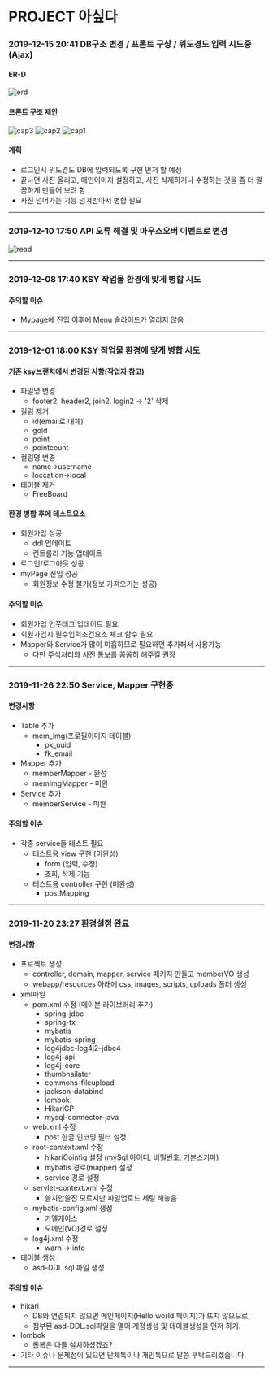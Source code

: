 # PROJECT 아싶다

### 2019-12-15 20:41 DB구조 변경 / 프론트 구상 / 위도경도 입력 시도중(Ajax)

#### ER-D
![erd](./_doc/erd.JPG)

#### 프론트 구조 제안
![cap3](./_doc/cap3.JPG)
![cap2](./_doc/cap2.JPG)
![cap1](./_doc/cap1.JPG)

#### 계획
* 로그인시 위도경도 DB에 입력되도록 구현 먼저 할 예정
* 끝나면 사진 올리고, 메인이미지 설정하고, 사진 삭제하거나 수정하는 것을 좀 더 깔끔하게 만들어 보려 함
* 사진 넘어가는 기능 넘겨받아서 병합 필요

--------------------------------------------------------------------

### 2019-12-10 17:50 API 오류 해결 및 마우스오버 이벤트로 변경

![read](./_doc/read.JPG)

--------------------------------------------------------------------

### 2019-12-08 17:40 KSY 작업물 환경에 맞게 병합 시도

#### 주의할 이슈
* Mypage에 진입 이후에 Menu 슬라이드가 열리지 않음

--------------------------------------------------------------------

### 2019-12-01 18:00 KSY 작업물 환경에 맞게 병합 시도

#### 기존 ksy브랜치에서 변경된 사항(작업자 참고)
* 파일명 변경
  * footer2, header2, join2, login2 -> '2' 삭제
* 컬럼 제거
  * id(email로 대체)
  * gold
  * point
  * pointcount
* 컬럼명 변경
  * name->username
  * loccation->local
* 테이블 제거
  * FreeBoard

#### 환경 병합 후에 테스트요소
* 회원가입 성공
 	* ddl 업데이트
  * 컨트롤러 기능 업데이트
* 로그인/로그아웃 성공
* myPage 진입 성공
  * 회원정보 수정 불가(정보 가져오기는 성공)

#### 주의할 이슈
* 회원가입 인풋태그 업데이트 필요
* 회원가입시 필수입력조건요소 체크 함수 필요
* Mapper와 Service가 많이 미흡하므로 필요하면 추가해서 사용가능
  * 다만 주석처리와 사전 통보를 꼼꼼히 해주길 권장

--------------------------------------------------------------------

### 2019-11-26 22:50 Service, Mapper 구현중

#### 변경사항
* Table 추가
  * mem_img(프로필이미지 테이블)
    * pk_uuid
    * fk_email
* Mapper 추가
  * memberMapper - 완성
  * memImgMapper - 미완
* Service 추가
  * memberService - 미완

#### 주의할 이슈
* 각종 service들 테스트 필요
  * 테스트용 view 구현 (미완성)
    * form (입력, 수정)
    * 조회, 삭제 기능
  * 테스트용 controller 구현 (미완성)
    * postMapping

--------------------------------------------------------------------

### 2019-11-20 23:27 환경설정 완료

#### 변경사항
* 프로젝트 생성
  * controller, domain, mapper, service 패키지 만들고 memberVO 생성
  * webapp/resources 아래에 css, images, scripts, uploads 폴더 생성
* xml파일
  * pom.xml 수정 (메이븐 라이브러리 추가)
    * spring-jdbc
    * spring-tx
    * mybatis
    * mybatis-spring
    * log4jdbc-log4j2-jdbc4
    * log4j-api
    * log4j-core
    * thumbnailater
    * commons-fileupload
    * jackson-databind
    * lombok
    * HikariCP
    * mysql-connector-java
  * web.xml 수정
    * post 한글 인코딩 필터 설정
  * root-context.xml 수정
    * hikariCoinfig 설정 (mySql 아이디, 비밀번호, 기본스키마)
    * mybatis 경로(mapper) 설정
    * service 경로 설정
  * servlet-context.xml 수정
    * 쓸지안쓸진 모르지만 파일업로드 세팅 해놓음
  * mybatis-config.xml 생성
    * 카멜케이스
    * 도메인(VO)경로 설정
  * log4j.xml 수정
    * warn -> info
* 테이블 생성
  * asd-DDL.sql 파일 생성

#### 주의할 이슈
* hikari
  * DB와 연결되지 않으면 메인페이지(Hello world 페이지)가 뜨지 않으므로,
  * 첨부된 asd-DDL.sql파일을 열어 계정생성 및 테이블생성을 먼저 하기.
* lombok
  * 롬복은 다들 설치하셨겠죠?
* 기타 이슈나 문제점이 있으면 단체톡이나 개인톡으로 말씀 부탁드리겠습니다.

--------------------------------------------------------------------

